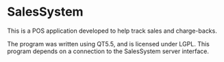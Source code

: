 # SalesSystem
This is a POS application developed to help track sales and charge-backs.

The program was written using QT5.5, and is licensed under LGPL.
This program depends on a connection to the SalesSystem server interface. 
